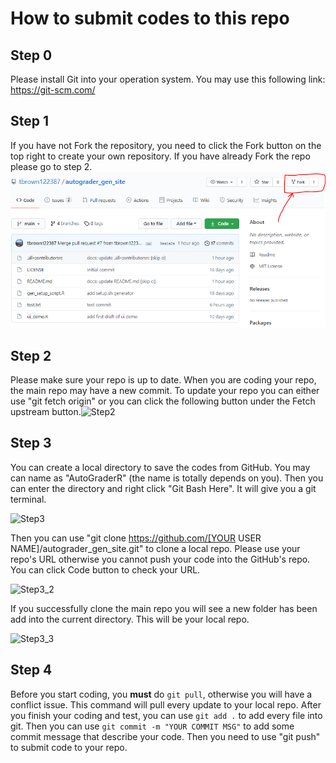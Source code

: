 # How to submit codes to this repo

## Step 0

Please install Git into your operation system. You may use this following link: https://git-scm.com/

## Step 1

If you have not Fork the repository, you need to click the Fork button on the top right to create your own repository. If you have already Fork the repo please go to step 2.![plot](.\Instruction_image\Step1.PNG)

## Step 2

Please make sure your repo is up to date. When you are coding your repo, the main repo may have a new commit. To update your repo you can either use "git fetch origin" or you can click the following button under the Fetch upstream button.![Step2](C:\Users\haohu\OneDrive\桌面\Step2.PNG)

## Step 3

You can create a local directory to save the codes from GitHub. You may can name as "AutoGraderR" (the name is totally depends on you). Then you can enter the directory and right click "Git Bash Here". It will give you a git terminal.



![Step3](C:\Users\haohu\OneDrive\桌面\Step3.png)

Then you can use "git clone https://github.com/[YOUR USER NAME]/autograder_gen_site.git" to clone a local repo. Please use your repo's URL otherwise you cannot push your code into the GitHub's repo. You can click Code button to check your URL.

![Step3_2](C:\Users\haohu\OneDrive\桌面\Step3_2.PNG)

If you successfully clone the main repo you will see a new folder has been add into the current directory. This will be your local repo.

 ![Step3_3](C:\Users\haohu\OneDrive\桌面\Step3_3.PNG)



## Step 4

Before you start coding, you **must** do `git pull`, otherwise you will have a conflict issue. This command will pull every update to your local repo. After you finish your coding and test, you can use `git add .` to add every file into git. Then you can use    `git commit -m "YOUR COMMIT MSG"`    to add some commit message that describe your code. Then you need to use "git push" to submit code to your repo.

